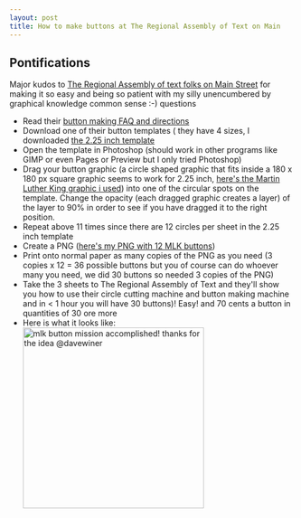 ```yaml
---
layout: post
title: How to make buttons at The Regional Assembly of Text on Main
---
```



## Pontifications

Major kudos to [The Regional Assembly of text folks on Main Street](http://www.assemblyoftext.com/) for making it so easy and being so patient with my silly unencumbered by graphical knowledge common sense :-) questions

* Read their [button making FAQ and directions](http://www.assemblyoftext.com/button_making_station)
* Download one of their button templates ( they have 4 sizes, I downloaded [the 2.25 inch template](http://www.assemblyoftext.com/downloads/2.25%20Button%20Template.pdf)
* Open the template in Photoshop (should work in other programs like GIMP or even Pages or Preview but I only tried Photoshop)
* Drag your button graphic (a circle shaped graphic that fits inside a 180 x 180 px square graphic seems to work for 2.25 inch, [here's the Martin Luther King graphic i used](https://www.dropbox.com/s/vidbomk7p9sgr4e/0.9-25percent-mlkbutton%20copy%202.png?dl=0)) into one of the circular spots on the template. Change the opacity (each dragged graphic creates a layer) of the layer to 90% in order to see if you have dragged it to the right position.
* Repeat above 11 times since there are 12 circles per sheet in the 2.25 inch template
* Create a PNG ([here's my PNG with 12 MLK buttons](https://www.dropbox.com/s/214w12fmr22fl0a/MLK-2.25%20Button%20Template%281%29.png?dl=0))
* Print onto normal paper as many copies of the PNG as you need  (3 copies x 12 = 36 possible buttons but you of course can do whoever many you need, we did 30 buttons so needed 3 copies of the PNG)
* Take the 3 sheets to The Regional Assembly of Text and they'll show you how to use their circle cutting machine and button making machine and in < 1 hour you will have 30 buttons)! Easy! and 70 cents a button in quantities of 30 ore more
* Here is what it looks like:<br />
<a data-flickr-embed="true"  href="https://www.flickr.com/photos/roland/32274452676/in/photostream/" title="mlk button mission accomplished! thanks for the idea @davewiner"><img src="https://c1.staticflickr.com/1/562/32274452676_935c92275c_n.jpg" width="320" height="320" alt="mlk button mission accomplished! thanks for the idea @davewiner"></a><script async src="//embedr.flickr.com/assets/client-code.js" charset="utf-8"></script>
